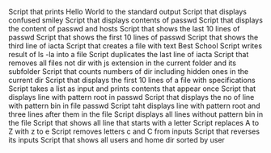 Script that prints Hello World to the standard output
Script that displays confused smiley
Script that displays contents of passwd
Script that displays the content of passwd and hosts
Script that shows the last 10 lines of passwd
Script that shows the first 10 lines of passwd
Script that shows the third line of iacta
Script that creates a file with text Best School
Script writes result of ls -la into a file
Script duplicates the last line of iacta
Script that removes all files not dir with js extension in the current folder and its subfolder
Script that counts numbers of dir including hidden ones in the current dir
Script that displays the first 10 lines of a file with specifications
Script takes a list as input and prints contents that appear once
Script that displays line with pattern root in passwd
Script that displays the no of line with pattern bin in file passwd
Script taht displays line with pattern root and three lines after them in the file
Script displays all lines without pattern bin in the file
Script that shows all line that starts with a letter
Script replaces A to Z with z to e
Script removes letters c and C from inputs
Script that reverses its inputs
Script that shows all users and home dir sorted by user
